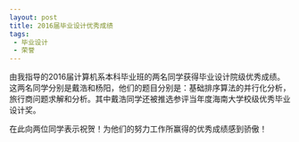 ```yaml
---
layout: post
title: 2016届毕业设计优秀成绩
tags:
 - 毕业设计
 - 荣誉
---
```


由我指导的2016届计算机系本科毕业班的两名同学获得毕业设计院级优秀成绩。这两名同学分别是戴浩和杨阳，他们的题目分别是：基础排序算法的并行化分析，旅行商问题求解和分析。其中戴浩同学还被推选参评当年度海南大学校级优秀毕业设计奖。

在此向两位同学表示祝贺！为他们的努力工作所赢得的优秀成绩感到骄傲！
